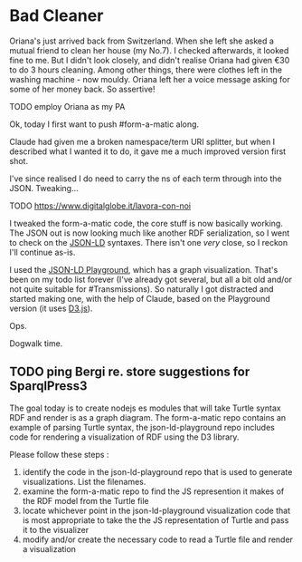 # Bad Cleaner

Oriana's just arrived back from Switzerland. When she left she asked a mutual friend to clean her house (my No.7). I checked afterwards, it looked fine to me. But I didn't look closely, and didn't realise Oriana had given €30 to do 3 hours cleaning. Among other things, there were clothes left in the washing machine - now mouldy. Oriana left her a voice message asking for some of her money back. So assertive!

TODO employ Oriana as my PA

Ok, today I first want to push #form-a-matic along.

Claude had given me a broken namespace/term URI splitter, but when I described what I wanted it to do, it gave me a much improved version first shot.

I've since realised I do need to carry the ns of each term through into the JSON. Tweaking...


TODO https://www.digitalglobe.it/lavora-con-noi

I tweaked the form-a-matic code, the core stuff is now basically working. The JSON out is now looking much like another RDF serialization, so I went to check on the [JSON-LD](https://json-ld.org/) syntaxes. There isn't one *very* close, so I reckon I'll continue as-is.

I used the [JSON-LD Playground](https://json-ld.org/playground/), which has a graph visualization. That's been on my todo list forever (I've already got several, but all a bit old and/or not quite suitable for #Transmissions).
So naturally I got distracted and started making one, with the help of Claude, based on the Playground version (it uses [D3.js](https://d3js.org/)).

Ops.

Dogwalk time.

TODO ping Bergi re. store suggestions for SparqlPress3
---
The goal today is to create nodejs es modules that will take Turtle syntax RDF and render is as a  graph diagram. The form-a-matic repo contains an example of parsing Turtle syntax, the json-ld-playground repo includes code for rendering a visualization of RDF using the D3 library.

Please follow these steps :

1. identify the code in the json-ld-playground repo that is used to generate visualizations. List the filenames.
2. examine the form-a-matic repo to find the JS represention it makes of the RDF model from the Turtle file
3. locate whichever point in the json-ld-playground visualization code that is most appropriate to take the the JS representation of Turtle and pass it to the visualizer
4. modify and/or create the necessary code to read a Turtle file and render a visualization
